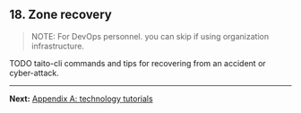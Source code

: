## 18. Zone recovery

> NOTE: For DevOps personnel. you can skip if using organization infrastructure.

TODO taito-cli commands and tips for recovering from an accident or cyber-attack.

---

**Next:** [Appendix A: technology tutorials](a-technology-tutorials.md)
